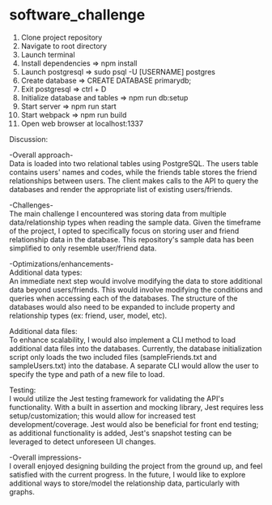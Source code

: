 # software_challenge

1.  Clone project repository
2.  Navigate to root directory
3.  Launch terminal
4.  Install dependencies => npm install
5.  Launch postgresql => sudo psql -U [USERNAME] postgres
6.  Create database => CREATE DATABASE primarydb;
7.  Exit postgresql => ctrl + D
8.  Initialize database and tables => npm run db:setup
9.  Start server => npm run start
10. Start webpack => npm run build
11. Open web browser at localhost:1337

Discussion:

-Overall approach-  
Data is loaded into two relational tables using PostgreSQL. The users table contains users' names and codes, while the friends table stores the friend relationships between users. The client makes calls to the API to query the databases and render the appropriate list of existing users/friends.

-Challenges-  
The main challenge I encountered was storing data from multiple data/relationship types when reading the sample data. Given the timeframe of the project, I opted to specifically focus on storing user and friend relationship data in the database. This repository's sample data has been simplified to only resemble user/friend data.

-Optimizations/enhancements-  
Additional data types:  
An immediate next step would involve modifying the data to store additional data beyond users/friends. This would involve modifying the conditions and queries when accessing each of the databases. The structure of the databases would also need to be expanded to include property and relationship types (ex: friend, user, model, etc).

Additional data files:  
To enhance scalability, I would also implement a CLI method to load additional data files into the databases. Currently, the database initialization script only loads the two included files (sampleFriends.txt and sampleUsers.txt) into the database. A separate CLI would allow the user to specify the type and path of a new file to load.

Testing:  
I would utilize the Jest testing framework for validating the API's functionality. With a built in assertion and mocking library, Jest requires less setup/customization; this would allow for increased test development/coverage. Jest would also be beneficial for front end testing; as additional functionality is added, Jest's snapshot testing can be leveraged to detect unforeseen UI changes.

-Overall impressions-  
I overall enjoyed designing building the project from the ground up, and feel satisfied with the current progress. In the future, I would like to explore additional ways to store/model the relationship data, particularly with graphs.
